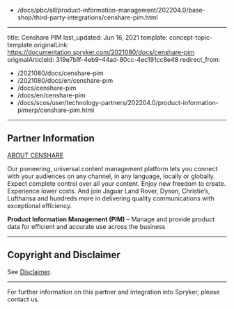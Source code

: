   - /docs/pbc/all/product-information-management/202204.0/base-shop/third-party-integrations/censhare-pim.html
---
title: Censhare PIM
last_updated: Jun 16, 2021
template: concept-topic-template
originalLink: https://documentation.spryker.com/2021080/docs/censhare-pim
originalArticleId: 319e7b1f-4eb9-44ad-80cc-4ec191cc8e48
redirect_from:
  - /2021080/docs/censhare-pim
  - /2021080/docs/en/censhare-pim
  - /docs/censhare-pim
  - /docs/en/censhare-pim
  - /docs/scos/user/technology-partners/202204.0/product-information-pimerp/censhare-pim.html
---

## Partner Information

[ABOUT CENSHARE](https://www.censhare.com/)

Our pioneering, universal content management platform lets you connect with your audiences on any channel, in any language, locally or globally. Expect complete control over all your content. Enjoy new freedom to create. Experience lower costs. And join Jaguar Land Rover, Dyson, Christie’s, Lufthansa and hundreds more in delivering quality communications with exceptional efficiency.

**Product Information Management (PIM)** – Manage and provide product data for efficient and accurate use across the business

---

## Copyright and Disclaimer

See [Disclaimer](https://github.com/spryker/spryker-documentation).

---
For further information on this partner and integration into Spryker, please contact us.

<div class="hubspot-form js-hubspot-form" data-portal-id="2770802" data-form-id="163e11fb-e833-4638-86ae-a2ca4b929a41" id="hubspot-1"></div>
